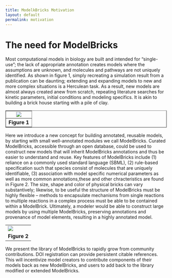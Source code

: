 ```yaml
---
title: ModelkBricks Motivation
layout: default
permalink: motivation
---
```


# The need for ModelBricks 

<p> Most computational models in biology are built and intended for “single-use”; the lack of appropriate annotation creates models 
where the assumptions are unknown, and molecules and pathways are not uniquely identified. As shown in figure 1, simply recreating a simulation result from a publication can be daunting; extending and expanding models to new and more complex situations is a Herculean task. As a result, new models are almost always created anew from scratch, repeating literature searches for kinetic parameters, 
initial conditions and modeling specifics.  It is akin to building a brick house starting with a pile of clay. </p>

<center>
  <table border="1px solid black">
    <tr>
    <td align="center"> <a href="https://modelbricks.github.io/images/problems_1loop.gif">
      <image src="/images/problems_1loop.gif"/> </a></td> 
   <tr>
     <td align="center"> <strong> Figure 1 </strong></td>
   </tr>
  </table>
</center>


<p> Here we introduce a new concept for building annotated, reusable models, by starting with small well-annotated modules we 
call ModelBricks.  Curated ModelBricks, accessible through an open database, could be used to construct new models that will 
inherit ModelBricks annotations and thus be easier to understand and reuse.  Key features of ModelBricks include (1) reliance 
on a commonly used standard language (SBML), (2) rule-based specification such that species consist of molecules that are uniquely 
identifiable, (3) association with model specific numerical parameters as well as more common annotations,these and other chracteristics are found in Figure 2. The size, shape and color of physical bricks can vary substantively; likewise, to be useful the structure of ModelBricks must be highly flexible – methods to encapsulate mechanisms from single reactions to multiple reactions in a complex process must be able to be contained within a ModelBrick. Ultimately, a modeler would be able to construct large models by using multiple ModelBricks, preserving annotations and provenance of model elements, resulting in a highly annotated model. </p>

<center>
  <table>
    <td> <image src="/images/solution_loop1.gif"/></td> 
   <tr>
    <td align="center"> <strong> Figure 2  </strong></td>
   </tr>
  </table>
</center>

<p> We present the library of ModelBricks to rapidly grow from community contributions. DOI registration can provide persistent 
citable references. This will incentivize model creators to contribute components of their models back as new ModelBricks, 
and users to add back to the library modified or extended ModelBricks. </p> 
